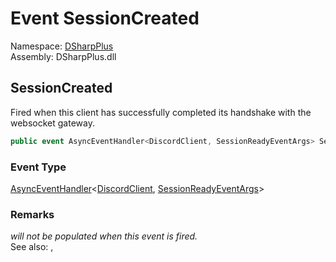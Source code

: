 # Event SessionCreated

Namespace: [DSharpPlus](DSharpPlus.md)  
Assembly: DSharpPlus.dll

## <a id="DSharpPlus_DiscordShardedClient_SessionCreated"></a>SessionCreated

Fired when this client has successfully completed its handshake with the websocket gateway.

```csharp
public event AsyncEventHandler<DiscordClient, SessionReadyEventArgs> SessionCreated
```

### Event Type

[AsyncEventHandler](DSharpPlus.AsyncEvents.AsyncEventHandler\-2.md)<[DiscordClient](DSharpPlus.DiscordClient.md), [SessionReadyEventArgs](DSharpPlus.EventArgs.SessionReadyEventArgs.md)\>

### Remarks

<i>
  <xref href="DSharpPlus.DiscordClient.Guilds" data-throw-if-not-resolved="false"></xref> will not be populated when this event is fired.</i>
<br />
    See also: <xref href="DSharpPlus.DiscordClient.GuildAvailable" data-throw-if-not-resolved="false"></xref>, <xref href="DSharpPlus.DiscordClient.GuildDownloadCompleted" data-throw-if-not-resolved="false"></xref>

